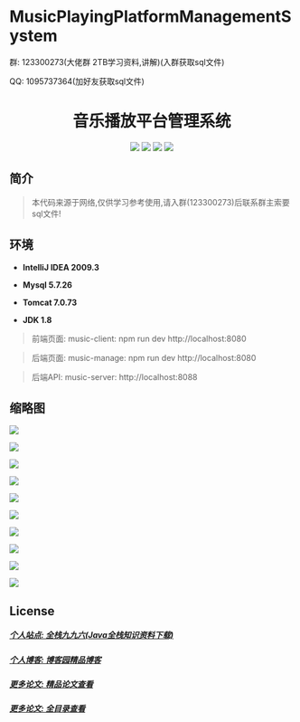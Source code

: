 # MusicPlayingPlatformManagementSystem

<p>群: 123300273(大佬群 2TB学习资料,讲解)(入群获取sql文件)</p>
<p>QQ: 1095737364(加好友获取sql文件)</p>

<p><h1 align="center">音乐播放平台管理系统</h1></p>


<p align="center">
	<img src="https://img.shields.io/badge/jdk-1.8-orange.svg"/>
    <img src="https://img.shields.io/badge/springboot-5.x-lightgrey.svg"/>
    <img src="https://img.shields.io/badge/mybatis-3.x-blue.svg"/>
    <img src="https://img.shields.io/badge/vue-3.x-yellow.svg"/>
</p>

## 简介


> 本代码来源于网络,仅供学习参考使用,请入群(123300273)后联系群主索要sql文件!


## 环境

- <b>IntelliJ IDEA 2009.3</b>

- <b>Mysql 5.7.26</b>

- <b>Tomcat 7.0.73</b>

- <b>JDK 1.8</b>


>前端页面:
music-client: npm run dev
http://localhost:8080

>后端页面:
music-manage: npm run dev
http://localhost:8080

>后端API:
music-server:
http://localhost:8088


## 缩略图

![](https://img2020.cnblogs.com/blog/588112/202112/588112-20211227234602760-1408901812.png)

![](https://img2020.cnblogs.com/blog/588112/202112/588112-20211227234614301-2121759865.png)

![](https://img2020.cnblogs.com/blog/588112/202112/588112-20211227234619834-1809376079.png)

![](https://img2020.cnblogs.com/blog/588112/202112/588112-20211227234635467-217911653.png)

![](https://img2020.cnblogs.com/blog/588112/202112/588112-20211227234640145-2112536444.png)

![](https://img2020.cnblogs.com/blog/588112/202112/588112-20211227234647300-620685846.png)

![](https://img2020.cnblogs.com/blog/588112/202112/588112-20211227234656619-386161256.png)

![](https://img2020.cnblogs.com/blog/588112/202112/588112-20211227234703418-1481629800.png)

![](https://img2020.cnblogs.com/blog/588112/202112/588112-20211227234709298-554960441.png)

![](https://img2020.cnblogs.com/blog/588112/202112/588112-20211227234715270-297969829.png)




## License

##### [个人站点: 全栈九九六(Java全栈知识资料下载)](https://www.blog996.com/)
##### [个人博客: 博客园精品博客](https://www.cnblogs.com/yysbolg/)
##### [更多论文: 精品论文查看](https://www.cnblogs.com/yysbolg/category/1886262.html)
##### [更多论文: 全目录查看](https://www.blog996.com/md/2021-09-22-1632317852192.html)


